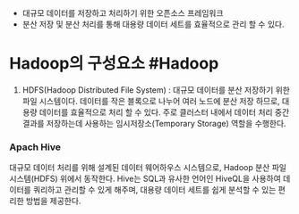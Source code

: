 *  대규모 데이터를 저장하고 처리하기 위한 오픈소스 프레임워크 
*  분산 저장 및 분산 처리를 통해 대용량 데이터 세트를 효율적으로 관리 할 수 있다.

# Hadoop의 구성요소 #Hadoop

1. HDFS(Hadoop Distributed File System) : 대규모 데이터를 분산 저장하기 위한 파일 시스템이다.
데이터를 작은 블록으로 나누어 여러 노드에 분산 저장 하므로, 대용량 데이터를 효율적으로 처리 할 수 있다. 주로 클러스터 내에서 데이터 처리 중간 결과를 저장하는데 사용하는 임시저장소(Temporary Storage) 역할을 수행한다. 

### Apach Hive
대규모 데이터 처리를 위해 설계된 데이터 웨어하우스 시스템으로,
Hadoop 분산 파일시스템(HDFS) 위에서 동작한다. Hive는 SQL과 유사한 언어인
HiveQL을 사용하여 데이터를 쿼리하고 관리할 수 있게 해주며, 대용량 데이터 세트를
쉽게 분석할 수 있는 편리한 방법을 제공한다. 











